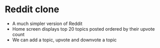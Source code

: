 # Reddit clone

* A much simpler version of Reddit
* Home screen displays top 20 topics posted ordered by their upvote count
* We can add a topic, upvote and downvote a topic
 
